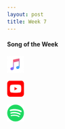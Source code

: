 ```yaml
---
layout: post
title: Week 7
---
```


#### Song of the Week

<a href="https://itunes.apple.com/us/album/words-of-wisdom/446000819?i=446001166"><img src="../images/Apple_Music_Icon.png" style="height:40px; width:40px;"/></a>

<a href="https://www.youtube.com/watch?v=H0UU669GwQE"><img src="../images/youtube_social_squircle_red.png" style="height:40px; width:40px;"/></a>

<a href="https://open.spotify.com/track/0FNt0zNJT1JNnSIe8LqYxh?si=REhfqFauS9O8GWeDc0zEEw"><img src="../images/Spotify_Icon_RGB_Green.png" style="height:40px; width:40px;"/></a>
